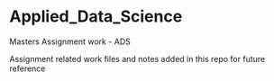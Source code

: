 # Applied_Data_Science
Masters Assignment work - ADS

Assignment related work files and notes added in this repo for future reference
